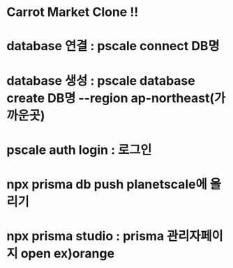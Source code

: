 # Carrot Market Clone !!

# database 연결 : pscale connect DB명

# database 생성 : pscale database create DB명 --region ap-northeast(가까운곳)

# pscale auth login : 로그인

# npx prisma db push planetscale에 올리기

# npx prisma studio : prisma 관리자페이지 open ex)orange
